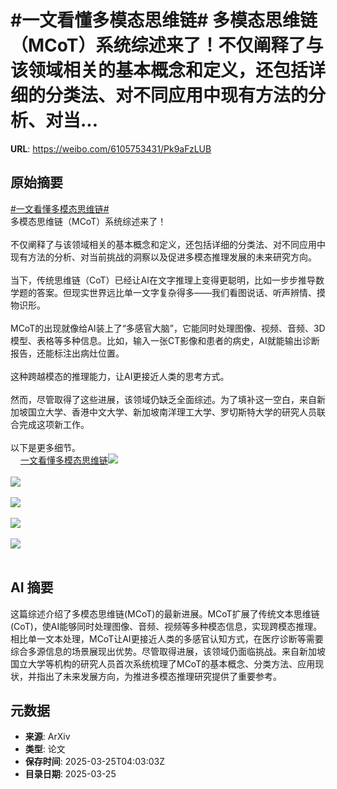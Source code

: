 # #一文看懂多模态思维链# 多模态思维链（MCoT）系统综述来了！不仅阐释了与该领域相关的基本概念和定义，还包括详细的分类法、对不同应用中现有方法的分析、对当...

**URL**: https://weibo.com/6105753431/Pk9aFzLUB

## 原始摘要

<a href="https://m.weibo.cn/search?containerid=231522type%3D1%26t%3D10%26q%3D%23%E4%B8%80%E6%96%87%E7%9C%8B%E6%87%82%E5%A4%9A%E6%A8%A1%E6%80%81%E6%80%9D%E7%BB%B4%E9%93%BE%23&amp;extparam=%23%E4%B8%80%E6%96%87%E7%9C%8B%E6%87%82%E5%A4%9A%E6%A8%A1%E6%80%81%E6%80%9D%E7%BB%B4%E9%93%BE%23" data-hide=""><span class="surl-text">#一文看懂多模态思维链#</span></a> <br>多模态思维链（MCoT）系统综述来了！<br><br>不仅阐释了与该领域相关的基本概念和定义，还包括详细的分类法、对不同应用中现有方法的分析、对当前挑战的洞察以及促进多模态推理发展的未来研究方向。<br><br>当下，传统思维链（CoT）已经让AI在文字推理上变得更聪明，比如一步步推导数学题的答案。但现实世界远比单一文字复杂得多——我们看图说话、听声辨情、摸物识形。<br><br>MCoT的出现就像给AI装上了“多感官大脑”，它能同时处理图像、视频、音频、3D模型、表格等多种信息。比如，输入一张CT影像和患者的病史，AI就能输出诊断报告，还能标注出病灶位置。<br><br>这种跨越模态的推理能力，让AI更接近人类的思考方式。<br><br>然而，尽管取得了这些进展，该领域仍缺乏全面综述。为了填补这一空白，来自新加坡国立大学、香港中文大学、新加坡南洋理工大学、罗切斯特大学的研究人员联合完成这项新工作。<br><br>以下是更多细节。<br><a href="https://weibo.cn/sinaurl?u=https%3A%2F%2Fmp.weixin.qq.com%2Fs%2F79_m3S2aAi5bcnIUeUlcYw" data-hide=""><span class="url-icon"><img style="width: 1rem;height: 1rem" src="https://h5.sinaimg.cn/upload/2015/09/25/3/timeline_card_small_web_default.png" referrerpolicy="no-referrer"></span><span class="surl-text">一文看懂多模态思维链</span></a><img style="" src="https://tvax1.sinaimg.cn/large/006Fd7o3ly1hzsytlqy2ij30u014ox08.jpg" referrerpolicy="no-referrer"><br><br><img style="" src="https://tvax3.sinaimg.cn/large/006Fd7o3ly1hzsytoz96lj30u00mutgk.jpg" referrerpolicy="no-referrer"><br><br><img style="" src="https://tvax1.sinaimg.cn/large/006Fd7o3ly1hzsytscvk2j30sf0pbwry.jpg" referrerpolicy="no-referrer"><br><br><img style="" src="https://tvax1.sinaimg.cn/large/006Fd7o3ly1hzsytvtksbj30u00ikavj.jpg" referrerpolicy="no-referrer"><br><br><img style="" src="https://tvax3.sinaimg.cn/large/006Fd7o3ly1hzsytz0wu6j30mz08xq65.jpg" referrerpolicy="no-referrer"><br><br>

## AI 摘要

这篇综述介绍了多模态思维链(MCoT)的最新进展。MCoT扩展了传统文本思维链(CoT)，使AI能够同时处理图像、音频、视频等多种模态信息，实现跨模态推理。相比单一文本处理，MCoT让AI更接近人类的多感官认知方式，在医疗诊断等需要综合多源信息的场景展现出优势。尽管取得进展，该领域仍面临挑战。来自新加坡国立大学等机构的研究人员首次系统梳理了MCoT的基本概念、分类方法、应用现状，并指出了未来发展方向，为推进多模态推理研究提供了重要参考。

## 元数据

- **来源**: ArXiv
- **类型**: 论文
- **保存时间**: 2025-03-25T04:03:03Z
- **目录日期**: 2025-03-25
